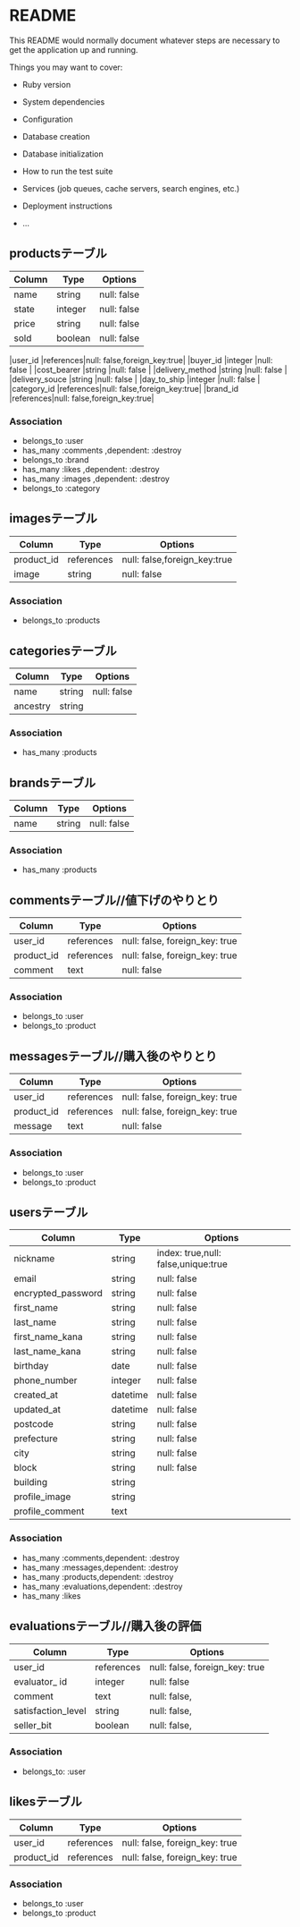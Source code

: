 # README

This README would normally document whatever steps are necessary to get the
application up and running.

Things you may want to cover:

* Ruby version

* System dependencies

* Configuration

* Database creation

* Database initialization

* How to run the test suite

* Services (job queues, cache servers, search engines, etc.)

* Deployment instructions

* ...

## productsテーブル


|Column          |Type      |Options                     |
|----------------|----------|----------------------------|
|name            |string    |null: false                 |  <!--商品名-->
|state           |integer   |null: false                 |  <!--商品の状態-->
|price           |string    |null: false                 |
|sold            |boolean   |null: false                 | <!--売れたかどうか-->

|user_id         |references|null: false,foreign_key:true| <!--出品したuser_id-->
|buyer_id        |integer   |null: false                 | <!--購入したuser_id-->
|cost_bearer     |string    |null: false                 | <!--送料をどっちが払うか-->
|delivery_method |string    |null: false                 |
|delivery_souce  |string    |null: false                 |
|day_to_ship     |integer   |null: false                 |
|category_id     |references|null: false,foreign_key:true|
|brand_id        |references|null: false,foreign_key:true|

### Association

* belongs_to :user
* has_many   :comments ,dependent: :destroy
* belongs_to :brand
* has_many   :likes   ,dependent: :destroy
* has_many   :images  ,dependent: :destroy
* belongs_to :category

## imagesテーブル

|Column           |Type      |Options                     |
|-----------------|----------|----------------------------|
|product_id       |references|null: false,foreign_key:true|
|image            |string    |null: false                 |

### Association

* belongs_to :products



## categoriesテーブル

|Column           |Type      |Options                     |
|-----------------|----------|----------------------------|
|name             |string    |null: false                 |
|ancestry         |string    |                            |

### Association

* has_many :products


## brandsテーブル

|Column        |Type      |Options                  |
|--------------|----------|-------------------------|
|name          |string    |null: false              |

### Association

* has_many :products


## commentsテーブル//値下げのやりとり

|Column     |Type       |Options                       |
|-----------|-----------|------------------------------|
|user_id    |references |null: false, foreign_key: true|
|product_id |references |null: false, foreign_key: true|
|comment    |text       |null: false                   |

### Association

* belongs_to :user
* belongs_to :product


## messagesテーブル//購入後のやりとり

|Column     |Type       |Options                       |
|-----------|-----------|------------------------------|
|user_id    |references |null: false, foreign_key: true|
|product_id |references |null: false, foreign_key: true|
|message    |text       |null: false                   |

### Association
* belongs_to :user
* belongs_to :product




## usersテーブル

|Column             |Type    |Options                             |
|-------------------|--------|------------------------------------|
|nickname           |string  |index: true,null: false,unique:true |
|email              |string  |null: false                         | 
|encrypted_password |string  |null: false                         |
|first_name         |string  |null: false                         |
|last_name          |string  |null: false                         |
|first_name_kana    |string  |null: false                         |
|last_name_kana     |string  |null: false                         |
|birthday           |date    |null: false                         |
|phone_number       |integer |null: false                         |
|created_at         |datetime|null: false                         |
|updated_at         |datetime|null: false                         |
|postcode           |string  |null: false                         |
|prefecture         |string  |null: false                         |
|city               |string  |null: false                         |
|block              |string  |null: false                         |
|building           |string  |                                    |
|profile_image      |string  |                                    |
|profile_comment    |text    |                                    |

### Association

* has_many   :comments,dependent: :destroy
* has_many   :messages,dependent: :destroy
* has_many   :products,dependent: :destroy
* has_many   :evaluations,dependent: :destroy
* has_many   :likes


## evaluationsテーブル//購入後の評価

|Column             |Type       |Options                       |
|-------------------|-----------|------------------------------|
|user_id            |references |null: false, foreign_key: true|
|evaluator_ id      |integer    |null: false                   |<!--評価された人 -->　
|comment            |text       |null: false,                  |<!--評価した人-->　
|satisfaction_level |string     |null: false,                  |
|seller_bit         |boolean    |null: false,                  |

### Association

* belongs_to: :user


## likesテーブル

|Column     |Type       |Options                       |
|-----------|-----------|------------------------------|
|user_id    |references |null: false, foreign_key: true|
|product_id |references |null: false, foreign_key: true|

### Association

* belongs_to :user
* belongs_to :product